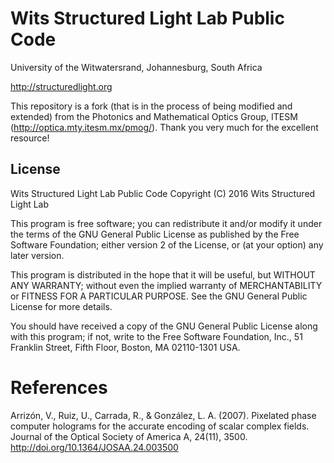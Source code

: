 # Wits Structured Light Lab Public Code
University of the Witwatersrand, Johannesburg, South Africa

http://structuredlight.org

This repository is a fork (that is in the process of being modified and extended) from the Photonics and Mathematical Optics Group, ITESM (http://optica.mty.itesm.mx/pmog/). Thank you very much for the excellent resource! 

## License
Wits Structured Light Lab Public Code
Copyright (C) 2016 Wits Structured Light Lab

This program is free software; you can redistribute it and/or modify
it under the terms of the GNU General Public License as published by
the Free Software Foundation; either version 2 of the License, or
(at your option) any later version.

This program is distributed in the hope that it will be useful,
but WITHOUT ANY WARRANTY; without even the implied warranty of
MERCHANTABILITY or FITNESS FOR A PARTICULAR PURPOSE.  See the
GNU General Public License for more details.

You should have received a copy of the GNU General Public License along
with this program; if not, write to the Free Software Foundation, Inc.,
51 Franklin Street, Fifth Floor, Boston, MA 02110-1301 USA.


# References
Arrizón, V., Ruiz, U., Carrada, R., & González, L. A. (2007). Pixelated phase computer holograms for the accurate encoding of scalar complex fields. Journal of the Optical Society of America A, 24(11), 3500. http://doi.org/10.1364/JOSAA.24.003500